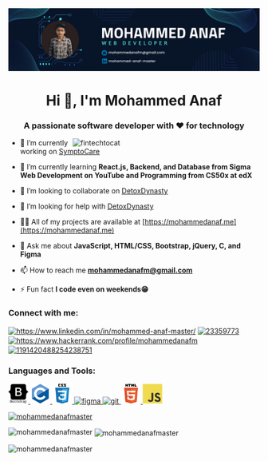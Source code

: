 <img src="https://github.com/mohammedanafmaster/mohammedanafmaster/blob/main/GitHub%20Profile%20Banner.png" alt="profile banner">
<h1 align="center">Hi 👋, I'm Mohammed Anaf</h1>
<h3 align="center">A passionate software developer with ❤️ for technology</h3>

<img src="https://octodex.github.com/images/Fintechtocat.png" align="right" width="375" alt="fintechtocat">

- 🔭 I’m currently working on [SymptoCare](https://github.com/mohammedanafmaster/symptocare.git)

- 🌱 I’m currently learning **React.js, Backend, and Database from Sigma Web Development on YouTube and Programming from CS50x at edX**

- 👯 I’m looking to collaborate on [DetoxDynasty](https://github.com/mohammedanafmaster/detoxdynasty-coming-soon.git)

- 🤝 I’m looking for help with [DetoxDynasty](https://github.com/mohammedanafmaster/detoxdynasty-coming-soon.git)

- 👨‍💻 All of my projects are available at [https://mohammedanaf.me](https://mohammedanaf.me)

- 💬 Ask me about **JavaScript, HTML/CSS, Bootstrap, jQuery, C, and Figma**

- 📫 How to reach me **mohammedanafm@gmail.com**

- ⚡ Fun fact **I code even on weekends😁**

<h3 align="left">Connect with me:</h3>
<p align="left">
<a href="https://www.linkedin.com/in/mohammed-anaf-master/" target="blank"><img align="center" src="https://raw.githubusercontent.com/rahuldkjain/github-profile-readme-generator/master/src/images/icons/Social/linked-in-alt.svg" alt="https://www.linkedin.com/in/mohammed-anaf-master/" height="30" width="40" /></a>
<a href="https://stackoverflow.com/users/23359773" target="blank"><img align="center" src="https://raw.githubusercontent.com/rahuldkjain/github-profile-readme-generator/master/src/images/icons/Social/stack-overflow.svg" alt="23359773" height="30" width="40" /></a>
<a href="https://www.hackerrank.com/profile/mohammedanafm" target="blank"><img align="center" src="https://raw.githubusercontent.com/rahuldkjain/github-profile-readme-generator/master/src/images/icons/Social/hackerrank.svg" alt="https://www.hackerrank.com/profile/mohammedanafm" height="30" width="40" /></a>
<a href="https://discord.gg/1191420488254238751" target="blank"><img align="center" src="https://raw.githubusercontent.com/rahuldkjain/github-profile-readme-generator/master/src/images/icons/Social/discord.svg" alt="1191420488254238751" height="30" width="40" /></a>
</p>

<h3 align="left">Languages and Tools:</h3>
<p align="left"> <a href="https://getbootstrap.com" target="_blank" rel="noreferrer"> <img src="https://raw.githubusercontent.com/devicons/devicon/master/icons/bootstrap/bootstrap-plain-wordmark.svg" alt="bootstrap" width="40" height="40"/> </a> <a href="https://www.cprogramming.com/" target="_blank" rel="noreferrer"> <img src="https://raw.githubusercontent.com/devicons/devicon/master/icons/c/c-original.svg" alt="c" width="40" height="40"/> </a> <a href="https://www.w3schools.com/css/" target="_blank" rel="noreferrer"> <img src="https://raw.githubusercontent.com/devicons/devicon/master/icons/css3/css3-original-wordmark.svg" alt="css3" width="40" height="40"/> </a> <a href="https://www.figma.com/" target="_blank" rel="noreferrer"> <img src="https://www.vectorlogo.zone/logos/figma/figma-icon.svg" alt="figma" width="40" height="40"/> </a> <a href="https://git-scm.com/" target="_blank" rel="noreferrer"> <img src="https://www.vectorlogo.zone/logos/git-scm/git-scm-icon.svg" alt="git" width="40" height="40"/> </a> <a href="https://www.w3.org/html/" target="_blank" rel="noreferrer"> <img src="https://raw.githubusercontent.com/devicons/devicon/master/icons/html5/html5-original-wordmark.svg" alt="html5" width="40" height="40"/> </a> <a href="https://developer.mozilla.org/en-US/docs/Web/JavaScript" target="_blank" rel="noreferrer"> <img src="https://raw.githubusercontent.com/devicons/devicon/master/icons/javascript/javascript-original.svg" alt="javascript" width="40" height="40"/> </a> </p>

<p align="left"> <a href="https://github.com/ryo-ma/github-profile-trophy"><img src="https://github-profile-trophy.vercel.app/?username=mohammedanafmaster" alt="mohammedanafmaster" /></a> </p>

<p><img align="left" src="https://github-readme-stats.vercel.app/api/top-langs?username=mohammedanafmaster&show_icons=true&locale=en&layout=compact" alt="mohammedanafmaster" /></p>

<p>&nbsp;<img align="center" src="https://github-readme-stats.vercel.app/api?username=mohammedanafmaster&show_icons=true&locale=en" alt="mohammedanafmaster" /></p>

<p><img align="center" src="https://github-readme-streak-stats.herokuapp.com/?user=mohammedanafmaster&" alt="mohammedanafmaster" /></p>
